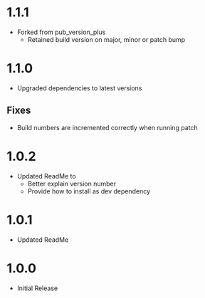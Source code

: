# 1.1.1

- Forked from pub_version_plus
  - Retained build version on major, minor or patch bump

# 1.1.0

- Upgraded dependencies to latest versions

## Fixes

- Build numbers are incremented correctly when running patch

# 1.0.2

- Updated ReadMe to
  - Better explain version number
  - Provide how to install as dev dependency

# 1.0.1

- Updated ReadMe

# 1.0.0

- Initial Release
